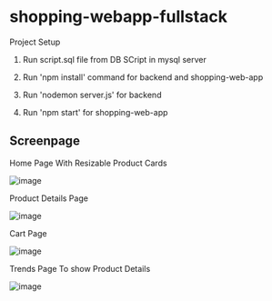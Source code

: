 # shopping-webapp-fullstack

Project Setup

1. Run script.sql file from DB SCript in mysql server

2. Run 'npm install' command for backend and shopping-web-app

3. Run 'nodemon server.js' for backend

4. Run 'npm start' for shopping-web-app

## Screenpage

Home Page With Resizable Product Cards

![image](https://user-images.githubusercontent.com/69099655/123418079-3bec6d80-d5d6-11eb-8703-463b6954299b.png)

Product Details Page

![image](https://user-images.githubusercontent.com/69099655/123418138-545c8800-d5d6-11eb-88d9-90272a0197ff.png)

Cart Page 

![image](https://user-images.githubusercontent.com/69099655/123418243-72c28380-d5d6-11eb-8319-64a472f4a503.png)

Trends Page To show Product Details

![image](https://user-images.githubusercontent.com/69099655/123418301-840b9000-d5d6-11eb-94ef-bacf8a09081c.png)
